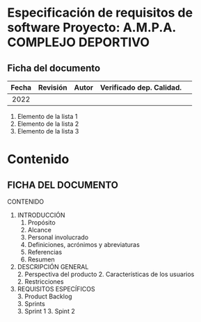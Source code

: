 # Especificación de requisitos de software Proyecto:  A.M.P.A. COMPLEJO DEPORTIVO

## Ficha del documento


| Fecha | Revisión | Autor | Verificado dep. Calidad. |   |
|:-----:|:--------:|:-----:|:------------------------:|---|
| 2022  |          |       |                          |   |


1. Elemento de la lista 1
2. Elemento de la lista 2
3. Elemento de la lista 3


# Contenido
## FICHA DEL DOCUMENTO	
CONTENIDO	
1. INTRODUCCIÓN	
    1. Propósito	
    1. Alcance	
    1. Personal involucrado	
    1. Definiciones, acrónimos y abreviaturas	
    1. Referencias	
    1. Resumen	
2. DESCRIPCIÓN GENERAL	
    2. Perspectiva del producto	
    2. Características de los usuarios	
    2. Restricciones	
3. REQUISITOS ESPECÍFICOS	
    3. Product Backlog	
    3. Sprints	
        3. Sprint 1	
        3. Spint 2	




